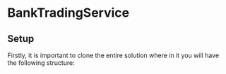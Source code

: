 # BankTradingService

## Setup

Firstly, it is important to clone the entire solution where in it you will have the following structure:


